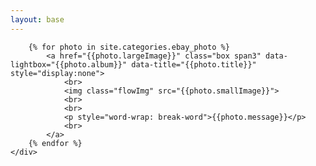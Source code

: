 ```yaml
---
layout: base
---
```


<link rel="stylesheet" href="/css/photo.css" type="text/css" />
<link rel="stylesheet" href="/css/lightbox.css" type="text/css" />

<div class="container">
	<div class="container-fluid" id="ebay_photo">

        {% for photo in site.categories.ebay_photo %}
        	<a href="{{photo.largeImage}}" class="box span3" data-lightbox="{{photo.album}}" data-title="{{photo.title}}" style="display:none">
        		<br>
        		<img class="flowImg" src="{{photo.smallImage}}">
        		<br>
        		<br>
        		<p style="word-wrap: break-word">{{photo.message}}</p>
        		<br>
        	</a>  
        {% endfor %}
    </div>

</div>

<script src="/js/masonry.pkgd.min.js"></script>
<script src="/js/imagesloaded.3.1.8.js"></script>
<script src="/js/lightbox.2.7.1.js"></script>
 

<script>
    $(document).ready(function(){
        var $container=$("#ebay_photo");
        $container.imagesLoaded(function(){

            $(".box").css({display:"block"});

            $container.masonry({
                itemSelector:'.box',
                isAnimated:true,
            });

        });
    })
</script>